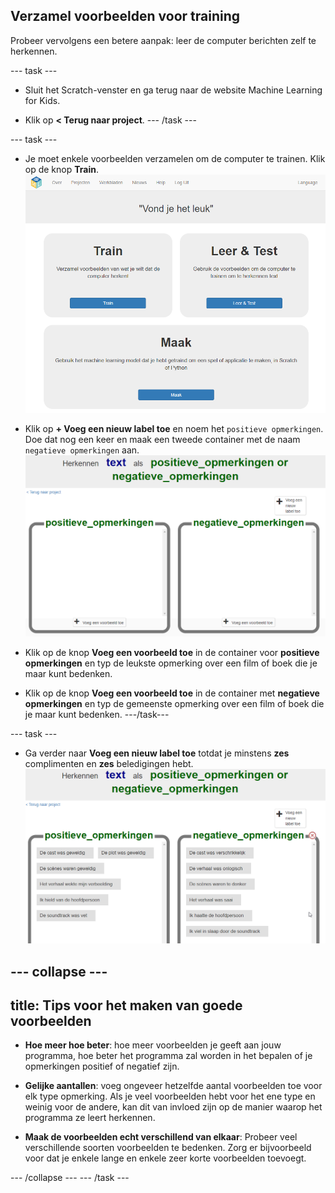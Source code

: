 ## Verzamel voorbeelden voor training

Probeer vervolgens een betere aanpak: leer de computer berichten zelf te herkennen.

--- task ---
+ Sluit het Scratch-venster en ga terug naar de website Machine Learning for Kids.

+ Klik op **< Terug naar project**. --- /task ---

--- task ---
+ Je moet enkele voorbeelden verzamelen om de computer te trainen. Klik op de knop **Train**. ![Project hoofdmenu](images/project-make.png)

+ Klik op **+ Voeg een nieuw label toe** en noem het `positieve opmerkingen`.  Doe dat nog een keer en maak een tweede container met de naam `negatieve opmerkingen` aan. ![2 lege containers met de naam positieve_opmerkingen en negatieve_opmerkingen](images/positive-and-negative.png)

+ Klik op de knop **Voeg een voorbeeld toe** in de container voor **positieve opmerkingen** en typ de leukste opmerking over een film of boek die je maar kunt bedenken.

+ Klik op de knop **Voeg een voorbeeld toe** in de container met **negatieve opmerkingen** en typ de gemeenste opmerking over een film of boek die je maar kunt bedenken. ---/task---

--- task ---
+ Ga verder naar **Voeg een nieuw label toe** totdat je minstens **zes** complimenten en **zes** beledigingen hebt. ![6 voorbeelden van positieve reacties: "De cast was geweldig", "De plot was geweldig", "De scènes waren geweldig", "Het verhaal wekte mijn verbeelding", "Ik hield van de hoofdpersoon", "De soundtrack was vet" en 6 voorbeelden van negatieve opmerkingen: "De cast was verschrikkelijk", "De verhaal was onlogisch", "De scènes waren te donker", "Het verhaal was saai", "Ik haatte de hoofdpersoon", "Ik viel in slaap door de soundtrack"](images/example-messages.png)

--- collapse ---
---
title: Tips voor het maken van goede voorbeelden
---
+ **Hoe meer hoe beter**: hoe meer voorbeelden je geeft aan jouw programma, hoe beter het programma zal worden in het bepalen of je opmerkingen positief of negatief zijn.

+ **Gelijke aantallen**: voeg ongeveer hetzelfde aantal voorbeelden toe voor elk type opmerking. Als je veel voorbeelden hebt voor het ene type en weinig voor de andere, kan dit van invloed zijn op de manier waarop het programma ze leert herkennen.

+ **Maak de voorbeelden echt verschillend van elkaar**: Probeer veel verschillende soorten voorbeelden te bedenken. Zorg er bijvoorbeeld voor dat je enkele lange en enkele zeer korte voorbeelden toevoegt.

--- /collapse --- --- /task ---

